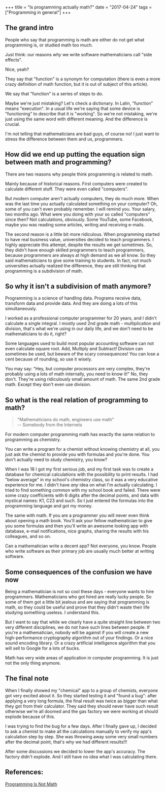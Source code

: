 +++
title = "Is programming actually math?"
date = "2017-04-24"
tags = ["Programming in general"]
+++

## The grand intro

People who say that programming is math are either do not get what
programming is, or studied math too much.

Just think: our reasons *why* we write software mathematicians call "side effects".

Nice, yeah?

They say that "function" is a synonym for computation
(there is even a more crazy definition of math function, but it is out of subject of this article).

We say that "function" is a series of steps to do.

Maybe we're just mistaking?
Let's check a dictionary.
In Latin, "function" means "execution".
In a usual life we're saying that some device is "functioning" to describe that it is "working".
So we're not mistaking, we're just using the same word with different meaning.
And the difference is crucial.

I'm not telling that mathematicians are bad guys, of course no!
I just want to stress the difference between them and us, programmers.

## How did we end up putting the equation sign between math and programming?

There are two reasons why people think programming is related to math.

Mainly because of historical reasons.
First computers were created to calculate different stuff. 
They were even called "computers".

But modern computer aren't actually computers, they do much more.
When was the last time you actually calculated something on your computer?
Oh, some of you can't even probably remember.
I will remind you.
Your salary, two months ago.
What were you doing with your so called "computers" since then?
Not calculations, obviously.
Some YouTube, some Facebook, maybe you was reading some articles,
writing and receiving e-mails.

The second reason is a little bit more ridiculous.
When programming started to have real business value, universities decided to teach programmers.
I highly appreciate this attempt, despite the results we get sometimes.
So, they didn't have enough skilled programmers to teach programmers,
because programmers are always at high demand as we all know.
So they said mathematicians to give some training to students.
In fact, not much universities actually realized the difference,
they are still thinking that programming is a subdivision of math.

## So why it isn't a subdivision of math anymore?

Programming is a science of handling data.
Programs receive data, transform data and provide data.
And they are doing a lots of this simultaneously.

I worked as a professional computer programmer for 20 years,
and I didn't calculate a single integral.
I mostly used 2nd grade math - multiplication and division,
that's what we're using in our daily life,
and we don't need to be mathematicians to do it, right?

Some languages used to build most popular accounting software can not even calculate square root.
Add, Multiply and Subtract!
Division can sometimes be used, but beware of the scary consequences!
You can lose a cent because of rounding, so use it wisely.

You may say: "Hey, but computer processors are very complex,
they're probably using a lots of math internally, you need to know it!"
No, they don't.
They're using ridiculously small amount of math.
The same 2nd grade math.
Except they don't even use division.

## So what is the real relation of programming to math?

> "Mathematicians do math, engineers use math"<br/>
> -- Somebody from the Internets

For modern computer programming math has exactly the same
relation to programming as chemistry.

You can write a program for a chemist without knowing chemistry at all,
you just ask the chemist to provide you with formulas and you're done.
You don't actually need to study chemistry, you know?

When I was 18 I got my first serious job, and my first task was to create a database
for chemical calculations with the possibility to print results.
I had "below average" in my school's chemistry class, so it was a very educative experience for me.
I didn't have *any* idea on what I'm actually calculating.
I tried to find something common with my school book and failed.
There were some crazy coefficients with 6 digits after the decimal points,
and data with mystical names: K1, C23 and such.
So I just entered the formulas into the programming language and got my money.

The same with math.
If you are a programmer you will never even think about opening a math book.
You'll ask your fellow mathematician to give you some formulas
and then you'll write an awesome looking app with database, e-mail notifications,
nice graphs, sharing the results with his colleagues, and so on.

Can a mathematician write a decent app?
Not everyone, you know.
People who write software as their primary job are usually
much better at writing software.

## Some consequences of the confusion we have now

Being a mathematician is not so cool these days - everyone wants to hire programmers.
Mathematicians who got hired are really lucky people.
So some of them got a little bit jealous and are saying that programming is math, so they
could be useful and prove that they didn't waste their life studying something useless.
I understand this.

But I want to say that while we clearly have a quite 
straight line between two very different disciplines, we do not have such lines between people.
If you're a mathematician, nobody will be against if you will create a new high-performance
cryptography algorithm out of your findings.
Or a nice sound encoding library.
Or a crazy artificial intelligence algorithm that you will sell to Google for a lots of bucks.

Math has very wide areas of application in computer programming.
It is just not the only thing anymore. 

## The final note

When I finally showed my "chemical" app to a group of chemists, everyone got very excited about it. 
So they started testing it and "found a bug": after applying a very long formula,
the final result was twice as bigger than what they got from their calculator.
They said they should never have such result otherwise we're all
doomed and the gas factory we were working at
should explode because of this.

I was trying to find the bug for a few days.
After I finally gave up, I decided to ask a chemist to make all the calculations manually
to verify my app's calculation step by step.
She was throwing away some very small numbers after the decimal point, that's why
we had different results!!!

After some discussions we decided to lower the app's accuracy.
The factory didn't explode.
And I still have no idea what I was calculating there.

## References:

[Programming Is Not Math](http://www.sarahmei.com/blog/2014/07/15/programming-is-not-math/)

